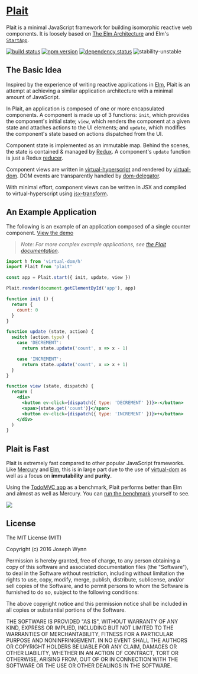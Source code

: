 # [Plait](https://plait.js.org/)

Plait is a minimal JavaScript framework for building isomorphic reactive web components. It is loosely based on <a href="https://github.com/evancz/elm-architecture-tutorial/">The Elm Architecture</a> and Elm's <a href="https://github.com/evancz/start-app"><code>StartApp</code></a>.

[![build status](https://img.shields.io/travis/wildlyinaccurate/plait/master.svg?style=flat-square)](https://travis-ci.org/wildlyinaccurate/plait)
[![npm version](https://img.shields.io/npm/v/plait.svg?style=flat-square)](https://www.npmjs.com/package/plait)
[![dependency status](https://img.shields.io/david/wildlyinaccurate/plait.svg?style=flat-square)](http://david-dm.org/wildlyinaccurate/plait)
![stability-unstable](https://img.shields.io/badge/stability-unstable-yellow.svg?style=flat-square)

## The Basic Idea

Inspired by the experience of writing reactive applications in [Elm](http://elm-lang.org/), Plait is an attempt at achieving a similar application architecture with a minimal amount of JavaScript.

In Plait, an application is composed of one or more encapsulated components. A component is made up of 3 functions: `init`, which provides the component's initial state; `view`, which renders the component at a given state and attaches actions to the UI elements; and `update`, which modifies the component's state based on actions dispatched from the UI.

Component state is implemented as an immutable map. Behind the scenes, the state is contained & managed by [Redux](https://github.com/rackt/redux). A component's `update` function is just a Redux [reducer](http://rackt.org/redux/docs/basics/Reducers.html).

Component views are written in [virtual-hyperscript](https://github.com/Matt-Esch/virtual-dom/blob/master/virtual-hyperscript/README.md) and rendered by [virtual-dom](https://github.com/Matt-Esch/virtual-dom). DOM events are transparently handled by [dom-delegator](https://github.com/Raynos/dom-delegator).

With minimal effort, component views can be written in JSX and compiled to virtual-hyperscript using [jsx-transform](https://github.com/alexmingoia/jsx-transform).

## An Example Application

The following is an example of an application composed of a single counter component. [View the demo](https://plait.js.org/examples/Counter.html)

> _Note: For more complex example applications, see [the Plait documentation](https://plait.js.org/examples/index.html)._

```jsx
import h from 'virtual-dom/h'
import Plait from 'plait'

const app = Plait.start({ init, update, view })

Plait.render(document.getElementById('app'), app)

function init () {
  return {
    count: 0
  }
}

function update (state, action) {
  switch (action.type) {
    case 'DECREMENT':
      return state.update('count', x => x - 1)

    case 'INCREMENT':
      return state.update('count', x => x + 1)
  }
}

function view (state, dispatch) {
  return (
    <div>
      <button ev-click={dispatch({ type: 'DECREMENT' })}>-</button>
      <span>{state.get('count')}</span>
      <button ev-click={dispatch({ type: 'INCREMENT' })}>+</button>
    </div>
  )
}
```

## Plait is Fast

Plait is extremely fast compared to other popular JavaScript frameworks. Like [Mercury](https://github.com/Raynos/mercury) and [Elm](http://elm-lang.org/), this is in large part due to the use of [virtual-dom](https://github.com/Matt-Esch/virtual-dom) as well as a focus on **immutability** and **purity**.

Using the [TodoMVC app](https://plait.js.org/examples/TodoMVC.html) as a benchmark, Plait performs better than Elm and almost as well as Mercury. You can [run the benchmark](https://wildlyinaccurate.com/todomvc-perf-comparison/) yourself to see.

![](./performance-comparison.png)

## License

The MIT License (MIT)

Copyright (c) 2016 Joseph Wynn

Permission is hereby granted, free of charge, to any person obtaining a copy
of this software and associated documentation files (the "Software"), to deal
in the Software without restriction, including without limitation the rights
to use, copy, modify, merge, publish, distribute, sublicense, and/or sell
copies of the Software, and to permit persons to whom the Software is
furnished to do so, subject to the following conditions:

The above copyright notice and this permission notice shall be included in all
copies or substantial portions of the Software.

THE SOFTWARE IS PROVIDED "AS IS", WITHOUT WARRANTY OF ANY KIND, EXPRESS OR
IMPLIED, INCLUDING BUT NOT LIMITED TO THE WARRANTIES OF MERCHANTABILITY,
FITNESS FOR A PARTICULAR PURPOSE AND NONINFRINGEMENT. IN NO EVENT SHALL THE
AUTHORS OR COPYRIGHT HOLDERS BE LIABLE FOR ANY CLAIM, DAMAGES OR OTHER
LIABILITY, WHETHER IN AN ACTION OF CONTRACT, TORT OR OTHERWISE, ARISING FROM,
OUT OF OR IN CONNECTION WITH THE SOFTWARE OR THE USE OR OTHER DEALINGS IN THE
SOFTWARE.
